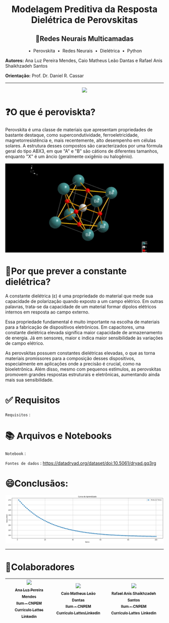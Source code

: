 <h1 align="center">Modelagem Preditiva da Resposta Dielétrica de Perovskitas </h1>
<h2 align="center">🧠Redes Neurais Multicamadas</h2> 

<p align="center">
  &nbsp;&bull;&nbsp; Perovskita 
  &nbsp;&bull;&nbsp; Redes Neurais
  &nbsp;&bull;&nbsp; Dielétrica
  &nbsp;&bull;&nbsp; Python
</p>

**Autores:** Ana Luz Pereira Mendes, Caio Matheus Leão Dantas e Rafael Anis Shaikhzadeh Santos

**Orientação:** Prof. Dr. Daniel R. Cassar

-----------

<p align="center">
<img loading="lazy" src="http://img.shields.io/static/v1?label=STATUS&message=EM%20DESENVOLVIMENTO&color=GREEN&style=for-the-badge"/>
</p>

# ❓O que é peroviskta?
Perovskita é uma classe de materiais que apresentam propriedades de bastante destaque, como supercondutividade, ferroeletricidade, magnetorresistência e, mais recentemente, alto desempenho em células solares. A estrutura desses compostos são caracterizados por uma fórmula geral do tipo ABX3, em que "A" e "B" são cátions de diferentes tamanhos, enquanto "X" é um âncio  (geralmente oxigênio ou halogênio). 

<div align="center">
  <img src="perovskitagif.gif" alt="Descrição da imagem" width="1000"/>
</div>

# 🔬Por que prever a constante dielétrica?
A constante dielétrica (ε) é uma propriedade do material que mede sua capacidade de polarização quando exposto a um campo elétrico. Em outras palavras, trata-se da capacidade de um material formar dipolos elétricos internos em resposta ao campo externo.

Essa propriedade fundamental é muito importante na escolha de materiais para a fabricação de dispositivos eletrônicos. Em capacitores, uma constante dielétrica elevada significa maior capacidade de armazenamento de energia. Já em sensores, maior ε indica maior sensibilidade às variações de campo elétrico.

As perovskitas possuem constantes dielétricas elevadas, o que as torna materiais promissores para a composição desses dispositivos, especialmente em aplicações onde a precisão é crucial, como na bioeletrônica. Além disso, mesmo com pequenos estímulos, as perovskitas promovem grandes respostas estruturais e eletrônicas, aumentando ainda mais sua sensibilidade.

# ✅ Requisitos

<code>Requisitos</code> :

# 📚 Arquivos e Notebooks

<code>Notebook</code> :

<code>Fontes de dados</code> : https://datadryad.org/dataset/doi:10.5061/dryad.gq3rg

# 😄Conclusãos:
<div align="center">
  <img src="curva_aprendizado.png" alt="Descrição da imagem" width="1000"/>
</div>


----------
# 👥Colaboradores
| [<img loading="lazy" src="https://avatars.githubusercontent.com/u/172425049?v=4" width=115><br><sub>Ana Luz Pereira Mendes</sub>](https://github.com/LuzMendes)<br>[<sub>Ilum - CNPEM</sub>](https://ilum.cnpem.br/)<br> [<sub>Currículo Lattes</sub>](https://lattes.cnpq.br/4596466138573531) [<sub>Linkedin</sub>](https://www.linkedin.com/in/ana-luz-pereira-mendes/)|[<img loading="lazy" src="https://avatars.githubusercontent.com/u/172424922?v=4" width=115><br><sub>Caio Matheus Leão Dantas</sub>](https://github.com/Caiomld)<br>[<sub>Ilum - CNPEM</sub>](https://ilum.cnpem.br/)<br> [<sub>Currículo Lattes</sub>](http://lattes.cnpq.br/8693036735970868)[<sub>Linkedin</sub>](https://www.linkedin.com/in/caio-matheus-le%C3%A3o-dantas/) | [<img loading="lazy" src="https://avatars.githubusercontent.com/u/172424916?v=4" width=115><br><sub>Rafael Anis Shaikhzadeh Santos </sub>](https://github.com/drcassar)<br> [<sub>Ilum - CNPEM</sub>](https://ilum.cnpem.br/)<br> [<sub>Currículo Lattes</sub>](http://lattes.cnpq.br/1717397276752482) [<sub>Linkedin</sub>](https://www.linkedin.com/in/rafaelanis)| 
| :---: | :---: | :---: | 
